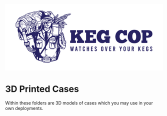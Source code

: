 [![Keg Cop Logo](https://github.com/lbussy/keg-cop/raw/master/logos/readmeheader.jpg "Keg Cop")](http://www.kegcop.com/)

# 3D Printed Cases

Within these folders are 3D models of cases which you may use in your own deployments.
